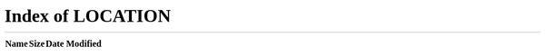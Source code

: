 ```yaml
---
layout: landing
title: Welcome to Fullshare
banner:
  title:
  desc:
  content: |
    <a href="home" style="text-decoration:none; border:none;"><img src="images/home_logo.png" class="fit" width = "95%" /></a>
  button:
    show: false
    url: "home"
    text: Get Started
  image_url: 'images/background.jpg'
---
```

<!-- redirect to home -->
<meta http-equiv="refresh" content="0; url=/home/">
<!-- {% include _banner.html style='style5' scheme='invert' color='' size='fullscreen' content_align='center' img_pos='left' %} -->

